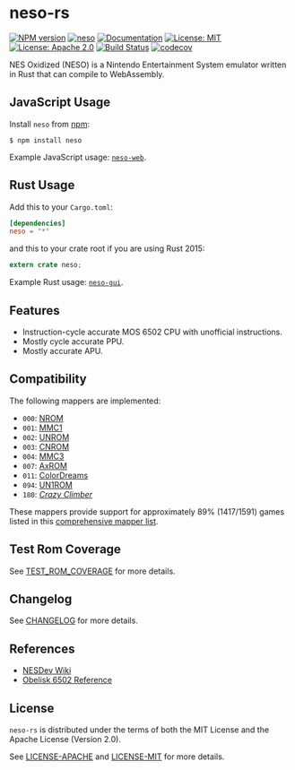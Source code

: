 # neso-rs

[![NPM version](https://img.shields.io/npm/v/neso.svg?style=flat)](https://www.npmjs.com/package/neso)
[![neso](http://meritbadge.herokuapp.com/neso)](https://crates.io/crates/neso)
[![Documentation](https://docs.rs/neso/badge.svg)](https://docs.rs/neso)
[![License: MIT](https://img.shields.io/badge/License-MIT-yellow.svg)](https://opensource.org/licenses/MIT)
[![License: Apache 2.0](https://img.shields.io/badge/License-Apache%202.0-blue.svg)](https://opensource.org/licenses/Apache-2.0)
[![Build Status](https://travis-ci.org/jeffrey-xiao/neso-rs.svg?branch=master)](https://travis-ci.org/jeffrey-xiao/neso-rs)
[![codecov](https://codecov.io/gh/jeffrey-xiao/neso-rs/branch/master/graph/badge.svg)](https://codecov.io/gh/jeffrey-xiao/neso-rs)

NES Oxidized (NESO) is a Nintendo Entertainment System emulator written in Rust that can compile to
WebAssembly.

## JavaScript Usage

Install `neso` from [npm](https://www.npmjs.com/):

```
$ npm install neso
```

Example JavaScript usage: [`neso-web`](https://gitlab.com/jeffrey-xiao/neso-web).

## Rust Usage

Add this to your `Cargo.toml`:

```toml
[dependencies]
neso = "*"
```

and this to your crate root if you are using Rust 2015:

```rust
extern crate neso;
```

Example Rust usage: [`neso-gui`](https://gitlab.com/jeffrey-xiao/neso-gui).

## Features

- Instruction-cycle accurate MOS 6502 CPU with unofficial instructions.
- Mostly cycle accurate PPU.
- Mostly accurate APU.

## Compatibility

The following mappers are implemented:

- `000`: [NROM](http://bootgod.dyndns.org:7777/search.php?ines=0)
- `001`: [MMC1](http://bootgod.dyndns.org:7777/search.php?ines=1)
- `002`: [UNROM](http://bootgod.dyndns.org:7777/search.php?ines=2)
- `003`: [CNROM](http://bootgod.dyndns.org:7777/search.php?ines=3)
- `004`: [MMC3](http://bootgod.dyndns.org:7777/search.php?ines=4)
- `007`: [AxROM](http://bootgod.dyndns.org:7777/search.php?ines=7)
- `011`: [ColorDreams](http://bootgod.dyndns.org:7777/search.php?ines=11)
- `094`: [UN1ROM](http://bootgod.dyndns.org:7777/search.php?ines=94)
- `180`: [_Crazy Climber_](http://bootgod.dyndns.org:7777/search.php?ines=180)

These mappers provide support for approximately 89% (1417/1591) games listed in this
[comprehensive mapper list](http://tuxnes.sourceforge.net/nesmapper.txt).

## Test Rom Coverage

See [TEST_ROM_COVERAGE](TEST_ROM_COVERAGE.md) for more details.

## Changelog

See [CHANGELOG](CHANGELOG.md) for more details.

## References

- [NESDev Wiki](https://wiki.nesdev.com)
- [Obelisk 6502 Reference](http://www.obelisk.me.uk/6502/reference.html)

## License

`neso-rs` is distributed under the terms of both the MIT License and the Apache License (Version
2.0).

See [LICENSE-APACHE](LICENSE-APACHE) and [LICENSE-MIT](LICENSE-MIT) for more details.
